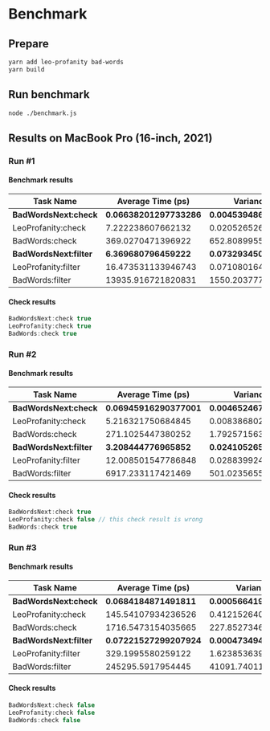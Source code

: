 # Benchmark

## Prepare

```sh
yarn add leo-profanity bad-words
yarn build
```

## Run benchmark

```sh
node ./benchmark.js
```

## Results on MacBook Pro (16-inch, 2021)

### Run #1

#### Benchmark results

|Task Name|Average Time (ps)|Variance (ps)|
|---------|-----------------|-------------|
|**BadWordsNext:check**|**0.06638201297733286**|**0.004539486163132269**|
|LeoProfanity:check|7.222238607662132|0.020526526087941182|
|BadWords:check|369.0270471396922|652.80899558365|
|**BadWordsNext:filter**|**6.369680796459222**|**0.07329345018353091**|
|LeoProfanity:filter|16.473531133946743|0.07108016436329749|
|BadWords:filter|13935.916721820831|1550.203777424369|

#### Check results

```js
BadWordsNext:check true
LeoProfanity:check true
BadWords:check true
```

### Run #2

#### Benchmark results

|Task Name|Average Time (ps)|Variance (ps)|
|---------|-----------------|-------------|
|**BadWordsNext:check**|**0.06945916290377001**|**0.004652467607761704**|
|LeoProfanity:check|5.216321750684845|0.00838680288150679|
|BadWords:check|271.1025447380252|1.792571563179542|
|**BadWordsNext:filter**|**3.208444776965852**|**0.024105265604765492**|
|LeoProfanity:filter|12.008501547786848|0.028839924213570994|
|BadWords:filter|6917.233117421469|501.0235655967264|

#### Check results

```js
BadWordsNext:check true
LeoProfanity:check false // this check result is wrong
BadWords:check true
```

### Run #3

#### Benchmark results

|Task Name|Average Time (ps)|Variance (ps)|
|---------|-----------------|-------------|
|**BadWordsNext:check**|**0.0684184871491811**|**0.0005664190186490255**|
|LeoProfanity:check|145.54107934236526|0.41215264071434377|
|BadWords:check|1716.5473154035665|227.85273467455897|
|**BadWordsNext:filter**|**0.07221527299207924**|**0.0004734945680949354**|
|LeoProfanity:filter|329.1995580259122|1.6238536398754997|
|BadWords:filter|245295.5917954445|41091.74011662451|

#### Check results

```js
BadWordsNext:check false
LeoProfanity:check false
BadWords:check false
```
